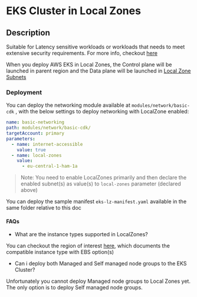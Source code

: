 # EKS Cluster in Local Zones

## Description

Suitable for Latency sensitive workloads or workloads that needs to meet extensive security requirements. For more info, checkout [here](https://docs.aws.amazon.com/local-zones/latest/ug/what-is-aws-local-zones.html)

When you deploy AWS EKS in Local Zones, the Control plane will be launched in parent region and the Data plane will be launched in [Local Zone Subnets](https://docs.aws.amazon.com/eks/latest/userguide/local-zones.html)

### Deployment

You can deploy the networking module available at `modules/network/basic-cdk` , with the below settings to deploy networking with LocalZone enabled:

```yaml
name: basic-networking
path: modules/network/basic-cdk/
targetAccount: primary
parameters:
  - name: internet-accessible
    value: true
  - name: local-zones
    value: 
      - eu-central-1-ham-1a
```

> Note: You need to enable LocalZones primarily and then declare the enabled subnet(s) as value(s) to `local-zones` parameter (declared above)

You can deploy the sample manifest `eks-lz-manifest.yaml` available in the same folder relative to this doc

#### FAQs

- What are the instance types supported in LocalZones?

You can checkout the region of interest [here](https://aws.amazon.com/about-aws/global-infrastructure/localzones/features/), which documents the compatible instance type with EBS option(s)

- Can i deploy both Managed and Self managed node groups to the EKS Cluster?

Unfortunately you cannot deploy Managed node groups to Local Zones yet. The only option is to deploy Self managed node groups.